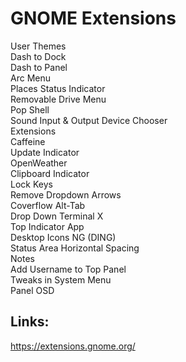 # GNOME Extensions
User Themes  
Dash to Dock  
Dash to Panel  
Arc Menu  
Places Status Indicator  
Removable Drive Menu  
Pop Shell  
Sound Input & Output Device Chooser  
Extensions  
Caffeine  
Update Indicator  
OpenWeather  
Clipboard Indicator  
Lock Keys  
Remove Dropdown Arrows  
Coverflow Alt-Tab  
Drop Down Terminal X  
Top Indicator App  
Desktop Icons NG (DING)  
Status Area Horizontal Spacing  
Notes  
Add Username to Top Panel  
Tweaks in System Menu  
Panel OSD

## Links:
https://extensions.gnome.org/

